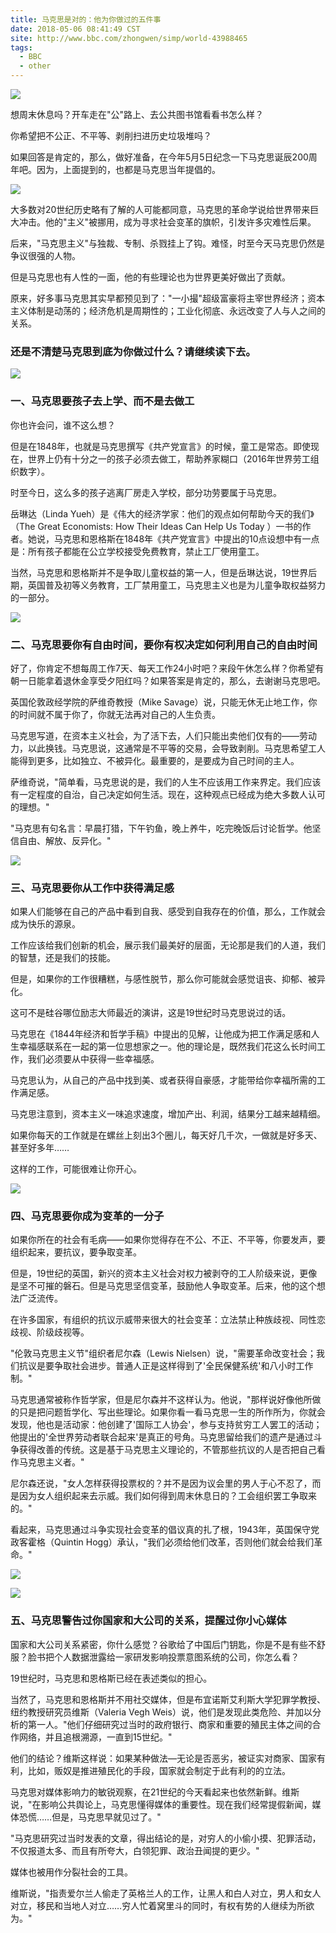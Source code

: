 ```yaml
---
title: 马克思是对的：他为你做过的五件事
date: 2018-05-06 08:41:49 CST
site: http://www.bbc.com/zhongwen/simp/world-43988465
tags:
  - BBC
  - other
---
```



![](https://ichef-1.bbci.co.uk/news/320/cpsprodpb/F55E/production/_101141826_gettyimages-119932561.jpg)

想周末休息吗？开车走在"公"路上、去公共图书馆看看书怎么样？

你希望把不公正、不平等、剥削扫进历史垃圾堆吗？

如果回答是肯定的，那么，做好准备，在今年5月5日纪念一下马克思诞辰200周年吧。因为，上面提到的，也都是马克思当年提倡的。


![](https://ichef-1.bbci.co.uk/news/320/cpsprodpb/17330/production/_101142059_gettyimages-516323998.jpg)

大多数对20世纪历史略有了解的人可能都同意，马克思的革命学说给世界带来巨大冲击。他的"主义"被挪用，成为寻求社会变革的旗帜，引发许多灾难性后果。

后来，"马克思主义"与独裁、专制、杀戮挂上了钩。难怪，时至今天马克思仍然是争议很强的人物。

但是马克思也有人性的一面，他的有些理论也为世界更美好做出了贡献。

原来，好多事马克思其实早都预见到了："一小撮"超级富豪将主宰世界经济；资本主义体制是动荡的；经济危机是周期性的；工业化彻底、永远改变了人与人之间的关系。



<!-- more -->
### 还是不清楚马克思到底为你做过什么？请继续读下去。

![](https://ichef.bbci.co.uk/news/320/cpsprodpb/0AFE/production/_101141820_c6b70bb1-2be3-431f-bcf5-976e48fa89b5.jpg)

### 一、马克思要孩子去上学、而不是去做工
你也许会问，谁不这么想？

但是在1848年，也就是马克思撰写《共产党宣言》的时候，童工是常态。即使现在，世界上仍有十分之一的孩子必须去做工，帮助养家糊口（2016年世界劳工组织数字）。

时至今日，这么多的孩子逃离厂房走入学校，部分功劳要属于马克思。

岳琳达（Linda Yueh）是《伟大的经济学家：他们的观点如何帮助今天的我们》（The Great Economists: How Their Ideas Can Help Us Today ）一书的作者。她说，马克思和恩格斯在1848年《共产党宣言》中提出的10点设想中有一点是：所有孩子都能在公立学校接受免费教育，禁止工厂使用童工。

当然，马克思和恩格斯并不是争取儿童权益的第一人，但是岳琳达说，19世界后期，英国普及初等义务教育，工厂禁用童工，马克思主义也是为儿童争取权益努力的一部分。


![](https://ichef-1.bbci.co.uk/news/320/cpsprodpb/320E/production/_101141821_0574422d-8839-4c9f-b400-17e0ee0d69ec.jpg)

### 二、马克思要你有自由时间，要你有权决定如何利用自己的自由时间
好了，你肯定不想每周工作7天、每天工作24小时吧？来段午休怎么样？你希望有朝一日能拿着退休金享受夕阳红吗？如果答案是肯定的，那么，去谢谢马克思吧。

英国伦敦政经学院的萨维奇教授（Mike Savage）说，只能无休无止地工作，你的时间就不属于你了，你就无法再对自己的人生负责。

马克思写道，在资本主义社会，为了活下去，人们只能出卖他们仅有的——劳动力，以此换钱。马克思说，这通常是不平等的交易，会导致剥削。马克思希望工人能得到更多，比如独立、不被异化。最重要的，是要成为自己时间的主人。

萨维奇说，"简单看，马克思说的是，我们的人生不应该用工作来界定。我们应该有一定程度的自治，自己决定如何生活。现在，这种观点已经成为绝大多数人认可的理想。"

"马克思有句名言：早晨打猎，下午钓鱼，晚上养牛，吃完晚饭后讨论哲学。他坚信自由、解放、反异化。"


![](https://ichef-1.bbci.co.uk/news/320/cpsprodpb/591E/production/_101141822_c26ee552-ce7a-4018-9774-908046b821c5.jpg)

### 三、马克思要你从工作中获得满足感
如果人们能够在自己的产品中看到自我、感受到自我存在的价值，那么，工作就会成为快乐的源泉。

工作应该给我们创新的机会，展示我们最美好的层面，无论那是我们的人道，我们的智慧，还是我们的技能。

但是，如果你的工作很糟糕，与感性脱节，那么你可能就会感觉诅丧、抑郁、被异化。

这可不是硅谷哪位励志大师最近的演讲，这是19世纪时马克思说过的话。

马克思在《1844年经济和哲学手稿》中提出的见解，让他成为把工作满足感和人生幸福感联系在一起的第一位思想家之一。他的理论是，既然我们花这么长时间工作，我们必须要从中获得一些幸福感。

马克思认为，从自己的产品中找到美、或者获得自豪感，才能带给你幸福所需的工作满足感。

马克思注意到，资本主义一味追求速度，增加产出、利润，结果分工越来越精细。

如果你每天的工作就是在螺丝上刻出3个圈儿，每天好几千次，一做就是好多天、甚至好多年……

这样的工作，可能很难让你开心。


![](https://ichef.bbci.co.uk/news/320/cpsprodpb/B171/production/_101152454_b748ea8d-007e-405f-8f64-aac53bda5048.jpg)

### 四、马克思要你成为变革的一分子
如果你所在的社会有毛病——如果你觉得存在不公、不正、不平等，你要发声，要组织起来，要抗议，要争取变革。

但是，19世纪的英国，新兴的资本主义社会对权力被剥夺的工人阶级来说，更像是坚不可摧的磐石。但是马克思坚信变革，鼓励他人争取变革。后来，他的这个想法广泛流传。

在许多国家，有组织的抗议示威带来很大的社会变革：立法禁止种族歧视、同性恋歧视、阶级歧视等。

"伦敦马克思主义节"组织者尼尔森（Lewis Nielsen）说，"需要革命改变社会；我们抗议是要争取社会进步。普通人正是这样得到了'全民保健系统'和八小时工作制。"

马克思通常被称作哲学家，但是尼尔森并不这样认为。他说，"那样说好像他所做的只是把问题哲学化、写出些理论。如果你看一看马克思一生的所作所为，你就会发现，他也是活动家：他创建了'国际工人协会'，参与支持贫穷工人罢工的活动；他提出的'全世界劳动者联合起来'是真正的号角。马克思留给我们的遗产是通过斗争获得改善的传统。这是基于马克思主义理论的，不管那些抗议的人是否把自己看作马克思主义者。"

尼尔森还说，"女人怎样获得投票权的？并不是因为议会里的男人于心不忍了，而是因为女人组织起来去示威。我们如何得到周末休息日的？工会组织罢工争取来的。"

看起来，马克思通过斗争实现社会变革的倡议真的扎了根，1943年，英国保守党政客霍格（Quintin Hogg）承认，"我们必须给他们改革，否则他们就会给我们革命。"


![](https://ichef.bbci.co.uk/news/320/cpsprodpb/D881/production/_101152455_87a7fee3-6c93-4d3c-89f9-9e04c1b54c7d.jpg)


![](https://ichef.bbci.co.uk/news/320/cpsprodpb/FF91/production/_101152456_c3b18201-ea4e-4000-b17e-b13fa5fe7b38.jpg)

### 五、马克思警告过你国家和大公司的关系，提醒过你小心媒体
国家和大公司关系紧密，你什么感觉？谷歌给了中国后门钥匙，你是不是有些不舒服？脸书把个人数据泄露给一家研发影响投票意图系统的公司，你怎么看？

19世纪时，马克思和恩格斯已经在表述类似的担心。

当然了，马克思和恩格斯并不用社交媒体，但是布宜诺斯艾利斯大学犯罪学教授、纽约教授研究员维斯（Valeria Vegh Weis）说，他们是发现此类危险、并加以分析的第一人。"他们仔细研究过当时的政府银行、商家和重要的殖民主体之间的合作网络，并且追根溯源，一直到15世纪。"

他们的结论？维斯这样说：如果某种做法—无论是否恶劣，被证实对商家、国家有利，比如，贩奴是推进殖民化的手段，国家就会制定于此有利的的立法。

马克思对媒体影响力的敏锐观察，在21世纪的今天看起来也依然新鲜。维斯说，"在影响公共舆论上，马克思懂得媒体的重要性。现在我们经常提假新闻，媒体恐慌……但是，马克思早就见过了。"

"马克思研究过当时发表的文章，得出结论的是，对穷人的小偷小摸、犯罪活动，不仅报道太多、而且有所夸大，白领犯罪、政治丑闻提的更少。"

媒体也被用作分裂社会的工具。

维斯说，"指责爱尔兰人偷走了英格兰人的工作，让黑人和白人对立，男人和女人对立，移民和当地人对立……穷人忙着窝里斗的同时，有权有势的人继续为所欲为。"

